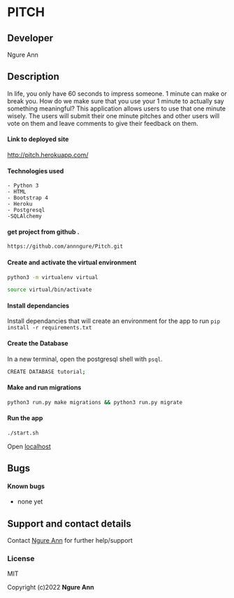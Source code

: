 # PITCH
## Developer
Ngure Ann

## Description
In life, you only have 60 seconds to impress someone. 1 minute can make or break you. How do we make sure that you use your 1 minute to actually say something meaningful?
This application allows users to use that one minute wisely. The users will submit their one minute pitches and other users will vote on them and leave comments to give their feedback on them.
#### Link to deployed site
http://pitch.herokuapp.com/


#### Technologies used
    - Python 3
    - HTML
    - Bootstrap 4
    - Heroku
    - Postgresql
    -SQLAlchemy


#### get project from github .
```bash
https://github.com/annngure/Pitch.git
```

#### Create and activate the virtual environment
```bash
python3 -m virtualenv virtual
```

```bash
source virtual/bin/activate
```


#### Install dependancies
Install dependancies that will create an environment for the app to run
`pip install -r requirements.txt`

#### Create the Database
In a new terminal, open the postgresql shell with `psql`.
```bash
CREATE DATABASE tutorial;
```

#### Make and run migrations
```bash
python3 run.py make migrations && python3 run.py migrate
```

#### Run the app
```bash
./start.sh
```
Open [localhost](http://127.0.0.1:5000/)


## Bugs
#### Known bugs
 - none yet


## Support and contact details
Contact [Ngure Ann](annngurewanjiku@gmail.com) for further help/support

### License
MIT

Copyright (c)2022 **Ngure Ann**